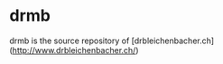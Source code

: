 drmb
====

drmb is the source repository of [drbleichenbacher.ch] (http://www.drbleichenbacher.ch/)

